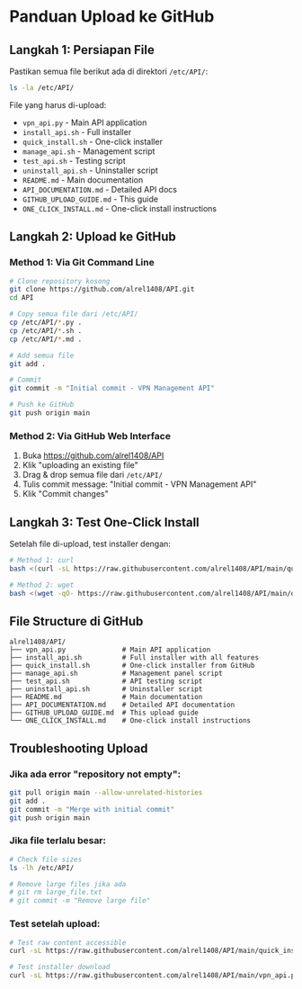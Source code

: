 # Panduan Upload ke GitHub

## Langkah 1: Persiapan File
Pastikan semua file berikut ada di direktori `/etc/API/`:

```bash
ls -la /etc/API/
```

File yang harus di-upload:
- `vpn_api.py` - Main API application
- `install_api.sh` - Full installer 
- `quick_install.sh` - One-click installer
- `manage_api.sh` - Management script
- `test_api.sh` - Testing script
- `uninstall_api.sh` - Uninstaller script
- `README.md` - Main documentation
- `API_DOCUMENTATION.md` - Detailed API docs
- `GITHUB_UPLOAD_GUIDE.md` - This guide
- `ONE_CLICK_INSTALL.md` - One-click install instructions

## Langkah 2: Upload ke GitHub

### Method 1: Via Git Command Line
```bash
# Clone repository kosong
git clone https://github.com/alrel1408/API.git
cd API

# Copy semua file dari /etc/API/
cp /etc/API/*.py .
cp /etc/API/*.sh .
cp /etc/API/*.md .

# Add semua file
git add .

# Commit
git commit -m "Initial commit - VPN Management API"

# Push ke GitHub
git push origin main
```

### Method 2: Via GitHub Web Interface
1. Buka https://github.com/alrel1408/API
2. Klik "uploading an existing file"
3. Drag & drop semua file dari `/etc/API/`
4. Tulis commit message: "Initial commit - VPN Management API"
5. Klik "Commit changes"

## Langkah 3: Test One-Click Install

Setelah file di-upload, test installer dengan:

```bash
# Method 1: curl
bash <(curl -sL https://raw.githubusercontent.com/alrel1408/API/main/quick_install.sh)

# Method 2: wget
bash <(wget -qO- https://raw.githubusercontent.com/alrel1408/API/main/quick_install.sh)
```

## File Structure di GitHub
```
alrel1408/API/
├── vpn_api.py              # Main API application
├── install_api.sh          # Full installer with all features
├── quick_install.sh        # One-click installer from GitHub
├── manage_api.sh           # Management panel script
├── test_api.sh             # API testing script
├── uninstall_api.sh        # Uninstaller script
├── README.md               # Main documentation
├── API_DOCUMENTATION.md    # Detailed API documentation
├── GITHUB_UPLOAD_GUIDE.md  # This upload guide
└── ONE_CLICK_INSTALL.md    # One-click install instructions
```

## Troubleshooting Upload

### Jika ada error "repository not empty":
```bash
git pull origin main --allow-unrelated-histories
git add .
git commit -m "Merge with initial commit"
git push origin main
```

### Jika file terlalu besar:
```bash
# Check file sizes
ls -lh /etc/API/

# Remove large files jika ada
# git rm large_file.txt
# git commit -m "Remove large file"
```

### Test setelah upload:
```bash
# Test raw content accessible
curl -sL https://raw.githubusercontent.com/alrel1408/API/main/quick_install.sh | head -10

# Test installer download
curl -sL https://raw.githubusercontent.com/alrel1408/API/main/vpn_api.py | head -10
```
